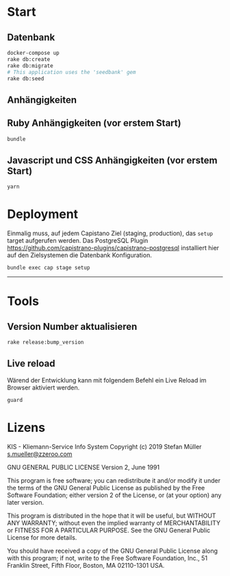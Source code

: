 # Start
## Datenbank

```bash
docker-compose up
rake db:create
rake db:migrate
# This application uses the 'seedbank' gem
rake db:seed
```

## Anhängigkeiten
## Ruby Anhängigkeiten (vor erstem Start)

```bash
bundle
```

## Javascript und CSS Anhängigkeiten (vor erstem Start)

```bash
yarn
```

# Deployment

Einmalig muss, auf jedem Capistano Ziel (staging, production), das `setup` target aufgerufen werden.
Das PostgreSQL Plugin https://github.com/capistrano-plugins/capistrano-postgresql
installiert hier auf den Zielsystemen die Datenbank Konfiguration.

```
bundle exec cap stage setup
```


----


# Tools
## Version Number aktualisieren

```bash
rake release:bump_version
```

## Live reload

Wärend der Entwicklung kann mit folgendem Befehl ein Live Reload im Browser aktiviert werden.

```bash
guard
```

# Lizens


KIS - Kliemann-Service Info System
Copyright (c) 2019 Stefan Müller <s.mueller@zzeroo.com>

GNU GENERAL PUBLIC LICENSE
   Version 2, June 1991

This program is free software; you can redistribute it and/or modify
it under the terms of the GNU General Public License as published by
the Free Software Foundation; either version 2 of the License, or
(at your option) any later version.

This program is distributed in the hope that it will be useful,
but WITHOUT ANY WARRANTY; without even the implied warranty of
MERCHANTABILITY or FITNESS FOR A PARTICULAR PURPOSE.  See the
GNU General Public License for more details.

You should have received a copy of the GNU General Public License along
with this program; if not, write to the Free Software Foundation, Inc.,
51 Franklin Street, Fifth Floor, Boston, MA 02110-1301 USA.
